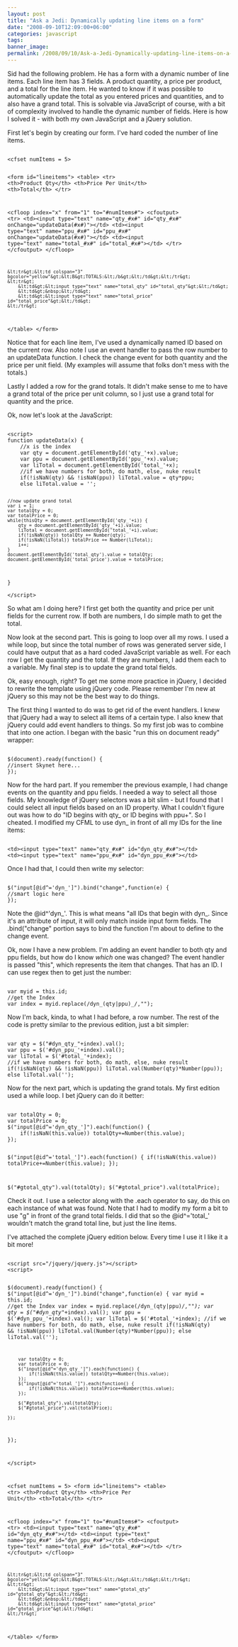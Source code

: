 ```yaml
---
layout: post
title: "Ask a Jedi: Dynamically updating line items on a form"
date: "2008-09-10T12:09:00+06:00"
categories: javascript 
tags: 
banner_image: 
permalink: /2008/09/10/Ask-a-Jedi-Dynamically-updating-line-items-on-a-form
---
```


Sid had the following problem. He has a form with a dynamic number of line items. Each line item has 3 fields. A product quantity, a price per product, and a total for the line item. He wanted to know if it was possible to automatically update the total as you entered prices and quantities, and to also have a grand total. This is solvable via JavaScript of course, with a bit of complexity involved to handle the dynamic number of fields. Here is how I solved it - with both my own JavaScript and a jQuery solution.
<!--more-->
First let's begin by creating our form. I've hard coded the number of line items. 

<code>
&lt;cfset numItems = 5&gt;

&lt;form id="lineitems"&gt;
&lt;table&gt;
	&lt;tr&gt;
		&lt;th&gt;Product Qty&lt;/th&gt;
		&lt;th&gt;Price Per Unit&lt;/th&gt;
		&lt;th&gt;Total&lt;/th&gt;
	&lt;/tr&gt;
	
&lt;cfloop index="x" from="1" to="#numItems#"&gt;
	&lt;cfoutput&gt;
	&lt;tr&gt;
		&lt;td&gt;&lt;input type="text" name="qty_#x#" id="qty_#x#" onChange="updateData(#x#)"&gt;&lt;/td&gt;
		&lt;td&gt;&lt;input type="text" name="ppu_#x#" id="ppu_#x#" onChange="updateData(#x#)"&gt;&lt;/td&gt;
		&lt;td&gt;&lt;input type="text" name="total_#x#" id="total_#x#"&gt;&lt;/td&gt;
	&lt;/tr&gt;
	&lt;/cfoutput&gt;
&lt;/cfloop&gt;

	&lt;tr&gt;&lt;td colspan="3" bgcolor="yellow"&gt;&lt;B&gt;TOTALS:&lt;/b&gt;&lt;/td&gt;&lt;/tr&gt;
	&lt;tr&gt;
		&lt;td&gt;&lt;input type="text" name="total_qty" id="total_qty"&gt;&lt;/td&gt;
		&lt;td&gt;&nbsp;&lt;/td&gt;
		&lt;td&gt;&lt;input type="text" name="total_price" id="total_price"&gt;&lt;/td&gt;
	&lt;/tr&gt; 
&lt;/table&gt;
&lt;/form&gt;
</code>

Notice that for each line item, I've used a dynamically named ID based on the current row. Also note I use an event handler to pass the row number to an updateData function. I check the change event for both quantity and the price per unit field. (My examples will assume that folks don't mess with the totals.)

Lastly I added a row for the grand totals. It didn't make sense to me to have a grand total of the price per unit column, so I just use a grand total for quantity and the price.

Ok, now let's look at the JavaScript:

<code>
&lt;script&gt;
function updateData(x) {
	//x is the index
	var qty = document.getElementById('qty_'+x).value;
	var ppu = document.getElementById('ppu_'+x).value;
	var liTotal = document.getElementById('total_'+x);
	//if we have numbers for both, do math, else, nuke result
	if(!isNaN(qty) && !isNaN(ppu)) liTotal.value = qty*ppu;
	else liTotal.value = '';

	//now update grand total
	var i = 1;
	var totalQty = 0;
	var totalPrice = 0;
	while(thisQty = document.getElementById('qty_'+i)) {
		qty = document.getElementById('qty_'+i).value;
		liTotal = document.getElementById('total_'+i).value;
		if(!isNaN(qty)) totalQty += Number(qty);
		if(!isNaN(liTotal)) totalPrice += Number(liTotal);
		i++;
	}
	document.getElementById('total_qty').value = totalQty;
	document.getElementById('total_price').value = totalPrice;
}	
&lt;/script&gt;
</code>

So what am I doing here? I first get both the quantity and price per unit fields for the current row. If both are numbers, I do simple math to get the total.

Now look at the second part. This is going to loop over all my rows. I used a while loop, but since the total number of rows was generated server side, I could have output that as a hard coded JavaScript variable as well. For each row I get the quantity and the total. If they are numbers, I add them each to a variable. My final step is to update the grand total fields.

Ok, easy enough, right? To get me some more practice in jQuery, I decided to rewrite the template using jQuery code. Please remember I'm new at jQuery so this may not be the best way to do things. 

The first thing I wanted to do was to get rid of the event handlers. I knew that jQuery had a way to select all items of a certain type. I also knew that jQuery could add event handlers to things. So my first job was to combine that into one action. I began with the basic "run this on document ready" wrapper:

<code>
$(document).ready(function() {
//insert Skynet here...
});
</code>

Now for the hard part. If you remember the previous example, I had change events on the quantity and ppu fields. I needed a way to select all those fields. My knowledge of jQuery selectors was a bit slim - but I found that I could select all input fields based on an ID property. What I couldn't figure out was how to do "ID begins with qty_ or ID begins with ppu+". So I cheated. I modified my CFML to use dyn_ in front of all my IDs for the line items:

<code>
&lt;td&gt;&lt;input type="text" name="qty_#x#" id="dyn_qty_#x#"&gt;&lt;/td&gt;
&lt;td&gt;&lt;input type="text" name="ppu_#x#" id="dyn_ppu_#x#"&gt;&lt;/td&gt;
</code>

Once I had that, I could then write my selector:

<code>
$("input[@id^='dyn_']").bind("change",function(e) {
//smart logic here
});
</code>

Note the @id^'dyn_'. This is what means "all IDs that begin with dyn_. Since it's an attribute of input, it will only match inside input form fields. The .bind("change" portion says to bind the function I'm about to define to the change event.

Ok, now I have a new problem. I'm adding an event handler to both qty and ppu fields, but how do I know <i>which</i> one was changed?  The event handler is passed "this", which represents the item that changes. That has an ID. I can use regex then to get just the number:

<code>
var myid = this.id;
//get the Index
var index = myid.replace(/dyn_(qty|ppu)_/,"");
</code>

Now I'm back, kinda, to what I had before, a row number. The rest of the code is pretty similar to the previous edition, just a bit simpler:

<code>
var qty = $("#dyn_qty_"+index).val();
var ppu = $('#dyn_ppu_'+index).val();
var liTotal = $('#total_'+index);
//if we have numbers for both, do math, else, nuke result
if(!isNaN(qty) && !isNaN(ppu)) liTotal.val(Number(qty)*Number(ppu));
else liTotal.val('');
</code>

Now for the next part, which is updating the grand totals. My first edition used a while loop. I bet jQuery can do it better:

<code>
var totalQty = 0;
var totalPrice = 0;
$("input[@id^='dyn_qty_']").each(function() {
	if(!isNaN(this.value)) totalQty+=Number(this.value);
});

$("input[@id^='total_']").each(function() {
	if(!isNaN(this.value)) totalPrice+=Number(this.value);
});

$("#gtotal_qty").val(totalQty);
$("#gtotal_price").val(totalPrice);
</code>

Check it out. I use a selector along with the .each operator to say, do this on each instance of what was found. Note that I had to modify my form a bit to use "g" in front of the grand total fields. I did that so the @id^='total_' wouldn't match the grand total line, but just the line items.

I've attached the complete jQuery edition below. Every time I use it I like it a bit more!

<code>
&lt;script src="/jquery/jquery.js"&gt;&lt;/script&gt;
&lt;script&gt;

$(document).ready(function() {
	$("input[@id^='dyn_']").bind("change",function(e) {
		var myid = this.id;
		//get the Index
		var index = myid.replace(/dyn_(qty|ppu)_/,"");
		var qty = $("#dyn_qty_"+index).val();
		var ppu = $('#dyn_ppu_'+index).val();
		var liTotal = $('#total_'+index);
		//if we have numbers for both, do math, else, nuke result
		if(!isNaN(qty) && !isNaN(ppu)) liTotal.val(Number(qty)*Number(ppu));
		else liTotal.val('');

		var totalQty = 0;
		var totalPrice = 0;
		$("input[@id^='dyn_qty_']").each(function() {
			if(!isNaN(this.value)) totalQty+=Number(this.value);
		});
		$("input[@id^='total_']").each(function() {
			if(!isNaN(this.value)) totalPrice+=Number(this.value);
		});

		$("#gtotal_qty").val(totalQty);
		$("#gtotal_price").val(totalPrice);
		
	});

});

&lt;/script&gt;

&lt;cfset numItems = 5&gt;
&lt;form id="lineitems"&gt;
&lt;table&gt;
	&lt;tr&gt;
		&lt;th&gt;Product Qty&lt;/th&gt;
		&lt;th&gt;Price Per Unit&lt;/th&gt;
		&lt;th&gt;Total&lt;/th&gt;
	&lt;/tr&gt;
	
&lt;cfloop index="x" from="1" to="#numItems#"&gt;
	&lt;cfoutput&gt;
	&lt;tr&gt;
		&lt;td&gt;&lt;input type="text" name="qty_#x#" id="dyn_qty_#x#"&gt;&lt;/td&gt;
		&lt;td&gt;&lt;input type="text" name="ppu_#x#" id="dyn_ppu_#x#"&gt;&lt;/td&gt;
		&lt;td&gt;&lt;input type="text" name="total_#x#" id="total_#x#"&gt;&lt;/td&gt;
	&lt;/tr&gt;
	&lt;/cfoutput&gt;
&lt;/cfloop&gt;

	&lt;tr&gt;&lt;td colspan="3" bgcolor="yellow"&gt;&lt;B&gt;TOTALS:&lt;/b&gt;&lt;/td&gt;&lt;/tr&gt;
	&lt;tr&gt;
		&lt;td&gt;&lt;input type="text" name="gtotal_qty" id="gtotal_qty"&gt;&lt;/td&gt;
		&lt;td&gt;&nbsp;&lt;/td&gt;
		&lt;td&gt;&lt;input type="text" name="gtotal_price" id="gtotal_price"&gt;&lt;/td&gt;
	&lt;/tr&gt; 
&lt;/table&gt;
&lt;/form&gt;
</code>